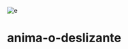 ![e](https://user-images.githubusercontent.com/95540354/159478567-caf45c19-e345-4872-b9d0-ab90b41eca54.gif)
# anima-o-deslizante

